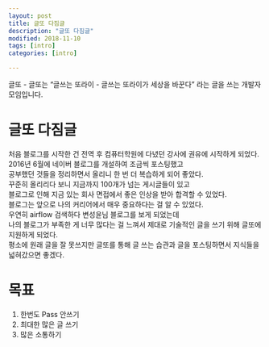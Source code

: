 ```yaml
---
layout: post
title: 글또 다짐글
description: "글또 다짐글"
modified: 2018-11-10
tags: [intro]
categories: [intro]

---
```


글또 - 글또는 “글쓰는 또라이 - 글쓰는 또라이가 세상을 바꾼다” 라는 글을 쓰는 개발자 모임입니다.


# 글또 다짐글 

처음 블로그를 시작한 건 전역 후 컴퓨터학원에 다녔던 강사에 권유에 시작하게 되었다.<br>
2016년 6월에 네이버 블로그를 개설하여 조금씩 포스팅했고<br>
공부했던 것들을 정리하면서 올리니 한 번 더 복습하게 되어 좋았다.<br> 
꾸준히 올리리다 보니 지금까지 100개가 넘는 게시글들이 있고<br>
블로그로 인해 지금 있는 회사 면접에서 좋은 인상을 받아 합격할 수 있었다.<br>
블로그는 앞으로 나의 커리어에서 매우 중요하다는 걸 알 수 있었다.<br>
우연히 airflow 검색하다 변성윤님 블로그를 보게 되었는데<br> 
나의 블로그가 부족한 게 너무 많다는 걸 느껴서 제대로 기술적인 글을 쓰기 위해 
글또에 지원하게 되었다.<br>
평소에 원래 글을 잘 못쓰지만 글또를 통해 글 쓰는 습관과 글을 포스팅하면서 지식들을 넓혀갔으면 좋겠다.  


# 목표 

1. 한번도 Pass 안쓰기 
2. 최대한 많은 글 쓰기 
3. 많은 소통하기 

